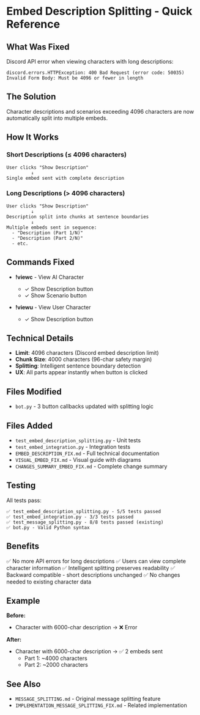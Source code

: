 # Embed Description Splitting - Quick Reference

## What Was Fixed

Discord API error when viewing characters with long descriptions:
```
discord.errors.HTTPException: 400 Bad Request (error code: 50035)
Invalid Form Body: Must be 4096 or fewer in length
```

## The Solution

Character descriptions and scenarios exceeding 4096 characters are now automatically split into multiple embeds.

## How It Works

### Short Descriptions (≤ 4096 characters)
```
User clicks "Show Description"
         ↓
Single embed sent with complete description
```

### Long Descriptions (> 4096 characters)
```
User clicks "Show Description"
         ↓
Description split into chunks at sentence boundaries
         ↓
Multiple embeds sent in sequence:
  - "Description (Part 1/N)"
  - "Description (Part 2/N)"
  - etc.
```

## Commands Fixed

- **!viewc** - View AI Character
  - ✓ Show Description button
  - ✓ Show Scenario button

- **!viewu** - View User Character
  - ✓ Show Description button

## Technical Details

- **Limit**: 4096 characters (Discord embed description limit)
- **Chunk Size**: 4000 characters (96-char safety margin)
- **Splitting**: Intelligent sentence boundary detection
- **UX**: All parts appear instantly when button is clicked

## Files Modified

- `bot.py` - 3 button callbacks updated with splitting logic

## Files Added

- `test_embed_description_splitting.py` - Unit tests
- `test_embed_integration.py` - Integration tests
- `EMBED_DESCRIPTION_FIX.md` - Full technical documentation
- `VISUAL_EMBED_FIX.md` - Visual guide with diagrams
- `CHANGES_SUMMARY_EMBED_FIX.md` - Complete change summary

## Testing

All tests pass:
```
✅ test_embed_description_splitting.py - 5/5 tests passed
✅ test_embed_integration.py - 3/3 tests passed
✅ test_message_splitting.py - 8/8 tests passed (existing)
✅ bot.py - Valid Python syntax
```

## Benefits

✅ No more API errors for long descriptions
✅ Users can view complete character information
✅ Intelligent splitting preserves readability
✅ Backward compatible - short descriptions unchanged
✅ No changes needed to existing character data

## Example

**Before:**
- Character with 6000-char description → ❌ Error

**After:**
- Character with 6000-char description → ✅ 2 embeds sent
  - Part 1: ~4000 characters
  - Part 2: ~2000 characters

## See Also

- `MESSAGE_SPLITTING.md` - Original message splitting feature
- `IMPLEMENTATION_MESSAGE_SPLITTING_FIX.md` - Related implementation
